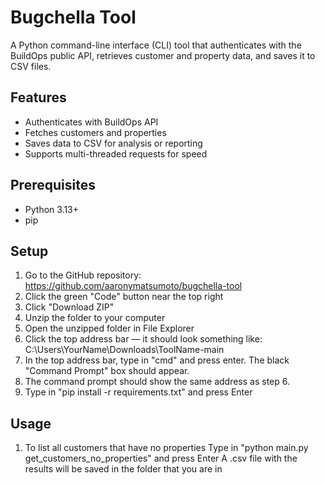 # Bugchella Tool

A Python command-line interface (CLI) tool that authenticates with the BuildOps public API, retrieves customer and property data, and saves it to CSV files.

## Features

- Authenticates with BuildOps API
- Fetches customers and properties
- Saves data to CSV for analysis or reporting
- Supports multi-threaded requests for speed

## Prerequisites

- Python 3.13+
- pip

## Setup

1. Go to the GitHub repository: https://github.com/aaronymatsumoto/bugchella-tool
2. Click the green "Code" button near the top right
3. Click "Download ZIP"
4. Unzip the folder to your computer
5. Open the unzipped folder in File Explorer
6. Click the top address bar — it should look something like:
   C:\Users\YourName\Downloads\ToolName-main
7. In the top address bar, type in "cmd" and press enter. The black "Command Prompt" box should appear.
8. The command prompt should show the same address as step 6.
9. Type in "pip install -r requirements.txt" and press Enter

## Usage
1. To list all customers that have no properties
   Type in "python main.py get_customers_no_properties" and press Enter
   A .csv file with the results will be saved in the folder that you are in

